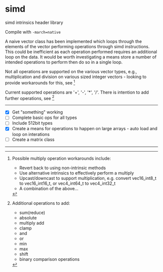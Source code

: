 # simd
simd intrinsics header library

Compile with `-march=native`

A naive vector class has been implemented which loops through the elements of the vector performing operations through simd instructions. This could be inefficient as each operation  performed requires an additional loop on the data. It would be worth investigating a means store a number of intended operations to perform then do so in a single loop.

Not all operations are supported on the various vector types, e.g., multiplication and division on various sized integer vectors - looking to provide workarounds for this, see [^MultDivWorkaround]

Current supported operations are '+', '-', '*', '/'. There is intention to add further operations, see [^AdditionalOperations]

---

- [x] Get "something" working
- [ ] Complete basic ops for all types
- [ ] Include 512bit types
- [x] Create a means for operations to happen on large arrays - auto load and loop on interations
- [ ] Create a matrix class

---

[^MultDivWorkaround]: Possible multiply operation workarounds include:
    - Revert back to using non-intrinsic methods
    - Use alternative intrinsics to effectively perform a multiply
    - Upcast/downcast to support multiplication, e.g. convert vec16_int8_t to vec16_int16_t, or vec4_int64_t to vec4_int32_t
    - A combination of the above...

[^AdditionalOperations]: Additional operations to add:
    - sum(reduce)
    - absolute
    - multiply add
    - clamp
    - and
    - or
    - min
    - max
    - shift
    - binary comparison operations